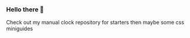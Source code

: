### Hello there 👋

<!--
**cindykandie/cindykandie** is a ✨ _special_ ✨ repository because its `README.md` (this file) appears on your GitHub profile.

Here are some ideas to get you started:

- 🔭 I’m currently working on a few personal projects
- 🌱 I’m currently learning Vanilla Javascript and its Frameworks
- 👯 I’m looking to collaborate on more projects personal, fun, curious, simple, difficult etc..to improve my team working skills
- 🤔 I’m looking for help with binge-watching and learning all about the backend of web development😂😂😂
- 💬 Ask me about CSS anything at all and I will help. Also Javascript basics and understanding its weird parts
- 📫 How to reach me: here on github and email cindyjk6@gmail.com
- 😄 Pronouns: she, her, queen, US
- ⚡ Fun fact: My ancestors and relatives are the fastest human species on earth
--> Check out my manual clock repository for starters then maybe some css miniguides

